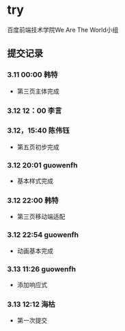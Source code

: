 # try
百度前端技术学院We Are The World小组

## 提交记录

### 3.11 00:00 韩特
* 第三页主体完成


### 3.12 12：00 李言

### 3.12，15:40 陈伟钰
* 第五页初步完成

### 3.12 20:01 guowenfh

- 基本样式完成

### 3.12 22:00 韩特
* 第三页移动端适配

### 3.12 22:54 guowenfh


- 动画基本完成

### 3.13 11:26 guowenfh

- 添加响应式

### 3.13 12:12 海枯

- 第一次提交